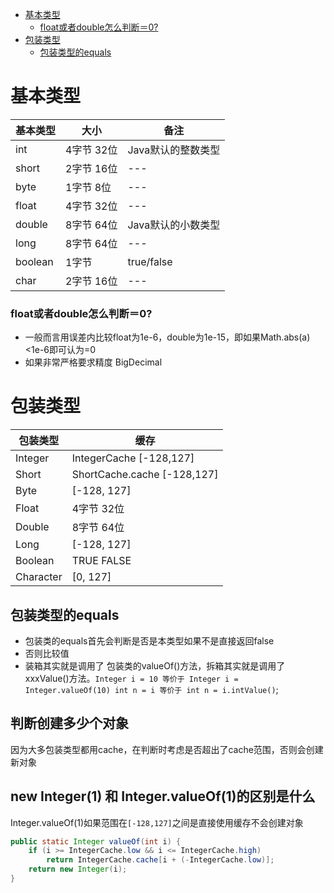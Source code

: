 * [基本类型](#基本类型)
  * [float或者double怎么判断＝0?](#float或者double怎么判断0)
* [包装类型](#包装类型)
  * [包装类型的equals](#包装类型的equals)

# 基本类型
|  基本类型   | 大小  | 备注  |
|  ----  | ----  | --- |
| int  | 4字节 32位 | Java默认的整数类型 |
| short  |  2字节 16位 | --- |
| byte  | 1字节 8位 | --- |
| float  | 4字节 32位 | --- |
| double  | 8字节 64位 | Java默认的小数类型 |
| long  | 8字节 64位 | --- |
| boolean  | 1字节 |  true/false  |
| char  | 2字节 16位 | --- |

### float或者double怎么判断＝0?

- 一般而言用误差内比较float为1e-6，double为1e-15，即如果Math.abs(a)<1e-6即可认为=0
- 如果非常严格要求精度 BigDecimal

# 包装类型

|  包装类型   | 缓存  |
|  ----  | ----  | 
| Integer  | IntegerCache [-128,127] | 
| Short  |  ShortCache.cache [-128,127] | 
| Byte  | [-128, 127] | 
| Float  | 4字节 32位 | 
| Double  | 8字节 64位 |
| Long  | [-128, 127] |
| Boolean  | TRUE FALSE | 
| Character  | [0, 127] | 

## 包装类型的equals
- 包装类的equals首先会判断是否是本类型如果不是直接返回false
- 否则比较值
- 装箱其实就是调用了 包装类的valueOf()方法，拆箱其实就是调用了 xxxValue()方法。`Integer i = 10 等价于 Integer i = Integer.valueOf(10)
  int n = i 等价于 int n = i.intValue()`; 

## 判断创建多少个对象
因为大多包装类型都用cache，在判断时考虑是否超出了cache范围，否则会创建新对象

## new Integer(1) 和 Integer.valueOf(1)的区别是什么

Integer.valueOf(1)如果范围在`[-128,127]`之间是直接使用缓存不会创建对象
```java
public static Integer valueOf(int i) {
    if (i >= IntegerCache.low && i <= IntegerCache.high)
        return IntegerCache.cache[i + (-IntegerCache.low)];
    return new Integer(i);
}
```